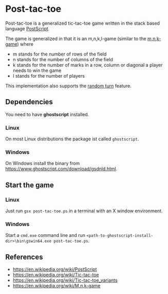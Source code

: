 # Post-tac-toe
Post-tac-toe is a generalized tic-tac-toe game written in the stack based language [PostScript](https://en.wikipedia.org/wiki/PostScript).

The game is generalized in that it is an m,n,k,l-game (similar to the [m,n,k-game](https://en.wikipedia.org/wiki/M,n,k-game)) where
- m stands for the number of rows of the field
- n stands for the number of columns of the field
- k stands for the number of marks in a row, column or diagonal a player needs to win the game
- l stands for the number of players

This implementation also supports the [random turn](https://en.wikipedia.org/wiki/Tic-tac-toe_variants#Random_turn_tic-tac-toe) feature.

## Dependencies

You need to have **ghostscript** installed.

### Linux

On most Linux distributions the package ist called `ghostscript`.

### Windows

On Windows install the binary from https://www.ghostscript.com/download/gsdnld.html.

## Start the game

### Linux

Just run `gsx post-tac-toe.ps` in a terminal with an X window environment.

### Windows

Start a `cmd.exe` command line and run `<path-to-ghostscript-install-dir>\bin\gswin64.exe post-tac-toe.ps`.

## References
- https://en.wikipedia.org/wiki/PostScript
- https://en.wikipedia.org/wiki/Tic-tac-toe
- https://en.wikipedia.org/wiki/Tic-tac-toe_variants
- https://en.wikipedia.org/wiki/M,n,k-game
